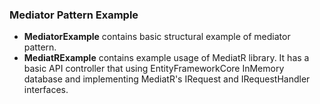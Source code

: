 ### Mediator Pattern Example

- **MediatorExample** contains basic structural example of mediator pattern.
- **MediatRExample** contains example usage of MediatR library. It has a basic API controller that using EntityFrameworkCore InMemory database and implementing MediatR's IRequest and IRequestHandler interfaces.
